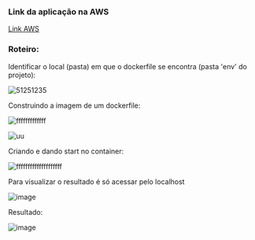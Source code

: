 ### Link da aplicação na AWS
[Link AWS](http://18.221.185.156/)

### Roteiro:

Identificar o local (pasta) em que o dockerfile se encontra (pasta 'env' do projeto):

![51251235](https://user-images.githubusercontent.com/69479876/142739163-73d191ff-84f6-421c-a51f-8ee29b57062f.png)

Construindo a imagem de um dockerfile:

![fffffffffffff](https://user-images.githubusercontent.com/69479876/142739134-35cc2de3-9f60-4ef4-ae15-c62ce7b2759f.png)

![uu](https://user-images.githubusercontent.com/69479876/142739185-2ff36a93-6761-42f8-bbf8-deac3cd9fa3d.png)

Criando e dando start no container:


![ffffffffffffffffffff](https://user-images.githubusercontent.com/69479876/142739228-28ad1dda-5a66-4230-8c62-5f4572d47817.png)

Para visualizar o resultado é só acessar pelo localhost

![image](https://user-images.githubusercontent.com/51006938/142742106-0790c0a1-60be-477e-ab63-9f69e5f278dc.png)

Resultado:

![image](https://user-images.githubusercontent.com/51006938/142742093-9ab19cde-f1e2-4be2-b5bf-a0ff5ba9f9bb.png)
